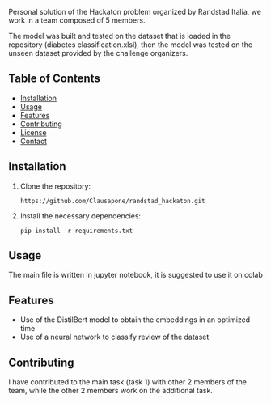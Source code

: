 Personal solution of the Hackaton problem organized by Randstad Italia, we work in a team composed of 5 members.

The model was built and tested on the dataset that is loaded in the repository (diabetes classification.xlsl), then the model was tested on the unseen dataset provided by the challenge organizers.

## Table of Contents
- [Installation](#installation)
- [Usage](#usage)
- [Features](#features)
- [Contributing](#contributing)
- [License](#license)
- [Contact](#contact)

## Installation
1. Clone the repository:
   ```
   https://github.com/Clausapone/randstad_hackaton.git
   ```
2. Install the necessary dependencies:
   ```
   pip install -r requirements.txt
   ```

## Usage
The main file is written in jupyter notebook, it is suggested to use it on colab

## Features
- Use of the DistilBert model to obtain the embeddings in an optimized time 
- Use of a neural network to classify review of the dataset

## Contributing
I have contributed to the main task (task 1) with other 2 members of the team, while the other 2 members work on the additional task.

